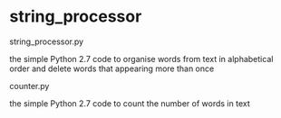 # string_processor

string_processor.py

the simple Python 2.7 code to organise words from text in alphabetical order and delete words that appearing more than once

counter.py

the simple Python 2.7 code to count the number of words in text
